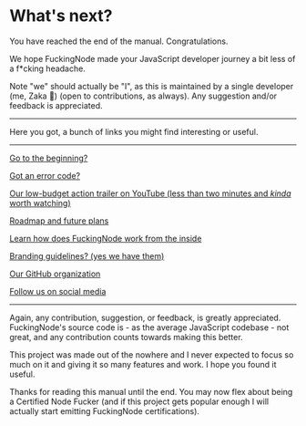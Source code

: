 # What's next?

You have reached the end of the manual. Congratulations.

We hope FuckingNode made your JavaScript developer journey a bit less of a f\*cking headache.

Note "we" should actually be "I", as this is maintained by a single developer (me, Zaka 👋) (open to contributions, as always). Any suggestion and/or feedback is appreciated.

---

Here you got, a bunch of links you might find interesting or useful.

---

[Go to the beginning?](../index.md)

[Got an error code?](./errors.md)

[Our low-budget action trailer on YouTube (less than two minutes and _kinda_ worth watching)](https://youtube.com/watch?v=_lppvGYUXNk)

[Roadmap and future plans](../about/roadmap.md)

[Learn how does FuckingNode work from the inside](../learn/index.md)

[Branding guidelines? (yes we have them)](../about/branding.md)

[Our GitHub organization](https://github.com/FuckingNode)

[Follow us on social media](../about/social.md)

---

Again, any contribution, suggestion, or feedback, is greatly appreciated. FuckingNode's source code is - as the average JavaScript codebase - not great, and any contribution counts towards making this better.

This project was made out of the nowhere and I never expected to focus so much on it and giving it so many features and work. I hope you found it useful.

Thanks for reading this manual until the end. You may now flex about being a Certified Node Fucker (and if this project gets popular enough I will actually start emitting FuckingNode certifications).
